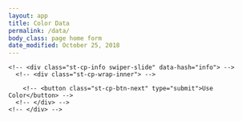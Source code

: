 ```yaml
---
layout: app
title: Color Data
permalink: /data/
body_class: page home form
date_modified: October 25, 2018
---
```


<div class="st-cp-wrap st-color-swiper">
  <div id="data" class="swiper-wrapper st-color-swiper-wrapper">

    <!-- <div class="st-cp-info swiper-slide" data-hash="info"> -->
      <!-- <div class="st-cp-wrap-inner"> -->

        <!-- <button class="st-cp-btn-next" type="submit">Use Color</button> -->
      <!-- </div> -->
    <!-- </div> -->

</div>




